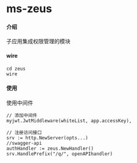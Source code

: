 # ms-zeus

#### 介绍
子应用集成权限管理的模块

#### wire

```
cd zeus
wire

```


#### 使用

使用中间件

```
// 添加中间件
myjwt.JwtMiddleware(whiteList, app.accessKey),

// 注册访问接口
srv := http.NewServer(opts...)
//swagger-api
authHandler := zeus.NewHandler()
srv.HandlePrefix("/q/", openAPIhandler)

```